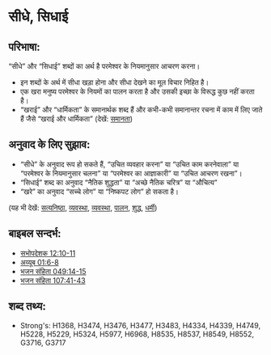 # सीधे, सिधाई #

## परिभाषा: ##

“सीधे” और “सिधाई” शब्दों का अर्थ है परमेश्वर के नियमानुसार आचरण करना।

* इन शब्दों के अर्थ में सीधा खड़ा होना और सीधा देखने का मूल विचार निहित है।
* एक खरा मनुष्य परमेश्वर के नियमों का पालन करता है और उसकी इच्छा के विरूद्ध कुछ नहीं करता है।
* “खराई” और “धार्मिकता” के समानार्थक शब्द हैं और कभी-कभी समानान्तर रचना में काम में लिए जाते हैं जैसे “खराई और धार्मिकता” (देखें: [समानता](rc://hi/ta/man/translate/figs-parallelism))

## अनुवाद के लिए सुझाव: ##

* “सीधे” के अनुवाद रूप हो सकते हैं, “उचित व्यवहार करना” या “उचित काम करनेवाला” या “परमेश्वर के नियमानुसार चलना” या “परमेश्वर का आज्ञाकारी” या “उचित आचरण रखना”।
* “सिधाई” शब्द का अनुवाद “नैतिक शुद्धता” या “अच्छे नैतिक चरित्र” या “औचित्य”
* “खरे” का अनुवाद “सच्चे लोग” या “निष्कपट लोग” हो सकता है।

(यह भी देखें: [सत्यनिष्ठा](../other/integrity.md), [व्यवस्था](../other/law.md), [व्यवस्था](../kt/lawofmoses.md), [पालन](../other/obey.md), [शुद्ध](../kt/purify.md), [धर्मी](../kt/righteous.md))

## बाइबल सन्दर्भ: ##

* [सभोपदेशक 12:10-11](rc://hi/tn/help/ecc/12/10)
* [अय्यूब 01:6-8](rc://hi/tn/help/job/01/06)
* [भजन संहिता 049:14-15](rc://hi/tn/help/psa/049/014)
* [भजन संहिता 107:41-43](rc://hi/tn/help/psa/107/041)

## शब्द तथ्य: ##

* Strong's: H1368, H3474, H3476, H3477, H3483, H4334, H4339, H4749, H5228, H5229, H5324, H5977, H6968, H8535, H8537, H8549, H8552, G3716, G3717
